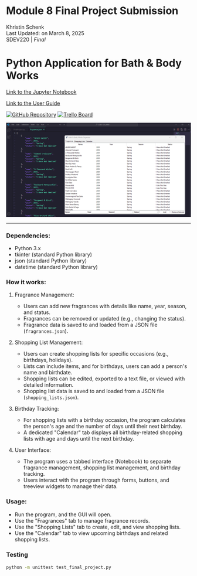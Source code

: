 # Module 8 Final Project Submission

Khristin Schenk <br>
Last Updated: on March 8, 2025 <br>
SDEV220 | *Final*

# Python Application for Bath & Body Works

[Link to the Jupyter Notebook](./SDEV-220_M08.ipynb)

[Link to the User Guide](./UserGuide.md)

[![GitHub Repository](https://img.shields.io/badge/GitHub-Repository-blue)](https://github.com/kschenk10-ivy-tech/SDEV-220_M08.git)
[![Trello Board](https://img.shields.io/badge/Trello-Board-blue)](https://trello.com/invite/b/67b7abfc18f18ce15b085bfb/ATTI33b20571a5d8fcfcf77f75b7131772531A707EB3/sdev-220)

![Screenshot of Final Project running](https://github.com/kschenk10-ivy-tech/SDEV-220_M08/blob/main/Screenshots/Screenshot%202025-03-01%20191317.png?raw=true)

---


### Dependencies:

- Python 3.x
- tkinter (standard Python library)
- json (standard Python library)
- datetime (standard Python library)

### How it works:

1. Fragrance Management:

   - Users can add new fragrances with details like name, year, season, and status.
   - Fragrances can be removed or updated (e.g., changing the status).
   - Fragrance data is saved to and loaded from a JSON file (`fragrances.json`).
2. Shopping List Management:

   - Users can create shopping lists for specific occasions (e.g., birthdays, holidays).
   - Lists can include items, and for birthdays, users can add a person's name and birthdate.
   - Shopping lists can be edited, exported to a text file, or viewed with detailed information.
   - Shopping list data is saved to and loaded from a JSON file (`shopping_lists.json`).
3. Birthday Tracking:

   - For shopping lists with a birthday occasion, the program calculates the person's age and the number of days
     until their next birthday.
   - A dedicated "Calendar" tab displays all birthday-related shopping lists with age and days until the next birthday.
4. User Interface:

   - The program uses a tabbed interface (Notebook) to separate fragrance management, shopping list management,
     and birthday tracking.
   - Users interact with the program through forms, buttons, and treeview widgets to manage their data.

### Usage:

- Run the program, and the GUI will open.
- Use the "Fragrances" tab to manage fragrance records.
- Use the "Shopping Lists" tab to create, edit, and view shopping lists.
- Use the "Calendar" tab to view upcoming birthdays and related shopping lists.

### Testing

```bash
python -m unittest test_final_project.py
```
